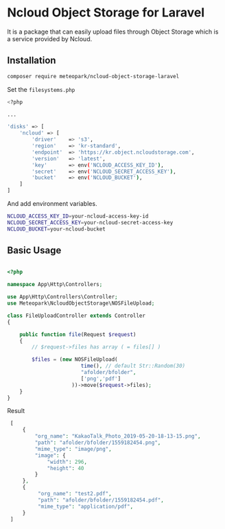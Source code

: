 # Ncloud Object Storage for Laravel

It is a package that can easily upload files through Object Storage which is a service provided by Ncloud.

## Installation
``` bash
composer require meteopark/ncloud-object-storage-laravel
```

Set the `filesystems.php`

```bash
<?php

...

'disks' => [
    'ncloud' => [
        'driver'    => 's3',
        'region'    => 'kr-standard',
        'endpoint'  => 'https://kr.object.ncloudstorage.com',
        'version'   => 'latest',
        'key'       => env('NCLOUD_ACCESS_KEY_ID'),
        'secret'    => env('NCLOUD_SECRET_ACCESS_KEY'),
        'bucket'    => env('NCLOUD_BUCKET'),
    ]
]
```

And add environment variables.


```bash
NCLOUD_ACCESS_KEY_ID=your-ncloud-access-key-id
NCLOUD_SECRET_ACCESS_KEY=your-ncloud-secret-access-key
NCLOUD_BUCKET=your-ncloud-bucket
```

## Basic Usage

```php

<?php

namespace App\Http\Controllers;

use App\Http\Controllers\Controller;
use Meteopark\NcloudObjectStorage\NOSFileUpload;

class FileUploadController extends Controller
{

    public function file(Request $request)
    {
        // $request->files has array ( = files[] )

        $files = (new NOSFileUpload(
                        time(), // default Str::Random(30)
                        "afolder/bfolder",
                        ['png','pdf']
                     ))->move($request->files);
    }
}
 ```

Result

```php
 [
     {
         "org_name": "KakaoTalk_Photo_2019-05-20-18-13-15.png",
         "path": "afolder/bfolder/1559182454.png",
         "mime_type": "image/png",
         "image": {
             "width": 296,
             "height": 40
         }
     },
     {
          "org_name": "test2.pdf",
          "path": "afolder/bfolder/1559182454.pdf",
          "mime_type": "application/pdf",
     }
 ]
 ```